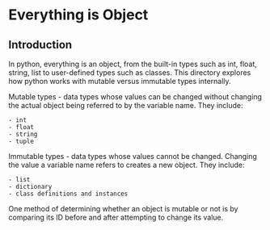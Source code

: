 # Everything is Object

## Introduction

In python, everything is an object, from the built-in types such as int, float,
string, list to user-defined types such as classes. This directory explores how
python works with mutable versus immutable types internally.

Mutable types - data types whose values can be changed without changing the
actual object being referred to by the variable name. They include:

    - int
    - float
    - string
    - tuple

Immutable types - data types whose values cannot be changed. Changing the value
a variable name refers to creates a new object. They include:

    - list
    - dictionary
    - class definitions and instances

One method of determining whether an object is mutable or not is by comparing
its ID before and after attempting to change its value.
